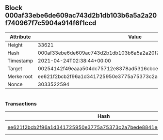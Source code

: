 ## Block 000af33ebe6de609ac743d2b1db103b6a5a2a20f740967f7c5904a914f6f1ccd

Attribute | Value
--- | ---
Height | 33621
Hash | 000af33ebe6de609ac743d2b1db103b6a5a2a20f740967f7c5904a914f6f1ccd
Timestamp | 2021-04-24T02:38:44+00:00
Target | 00254142f49eaaa504dc75712e8378ad5316cbcead634704b3734b6271167cc4
Merke root | ee621f2bcb2f96a1d341725950e3775a75373c2a7bede8841e429b322ca2e6d8
Nonce | 3033522594

```

```

### Transactions

Hash | Amount
--- | ---
[ee621f2bcb2f96a1d341725950e3775a75373c2a7bede8841e429b322ca2e6d8](ee621f2bcb2f96a1d341725950e3775a75373c2a7bede8841e429b322ca2e6d8.md) | 10.00000000 SKEPTI 
